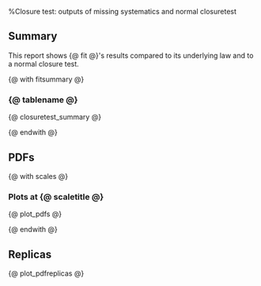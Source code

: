 %Closure test: outputs of missing systematics and normal closuretest

Summary
-------

This report shows {@ fit @}'s results compared to its underlying law and to a normal closure test.

{@ with fitsummary @}

### {@ tablename @}

{@ closuretest_summary @}

{@ endwith @}

PDFs
----

{@ with scales @}

### Plots at {@ scaletitle @}

{@ plot_pdfs @}

{@ endwith @}

Replicas
--------

{@ plot_pdfreplicas @}
